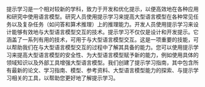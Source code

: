 提示学习是一个相对较新的学科，致力于开发和优化提示，以便高效地在各种应用和研究中使用语言模型。研究人员使用提示学习来提高大型语言模型在各种常见任务以及复杂任务（如问答和算术推理）上的推理能力。开发人员使用提示学习来设计能够有效地与大型语言模型交互的技术。提示学习不仅仅是设计和开发提示。它涵盖了一系列有用的技术，可用于与大型语言模型交互。这是一项重要的技能，可以帮助我们在与大型语言模型交互的过程中了解其具备的能力。您可以使用提示学习来提高大型语言模型的安全性、为大型语言模型赋予新的能力，例如使用具体的领域知识以及外部工具增强大型语言模型。我们创建了提示学习指南，其中包含所有最新的论文、学习指南、模型、参考资料、大型语言模型能力的探索、与提示学习相关的工具，以帮助您更好地了解提示学习。